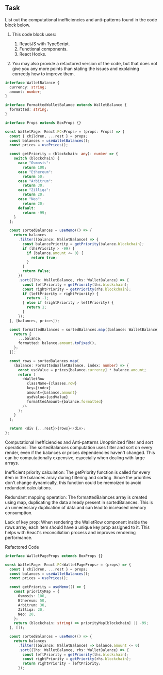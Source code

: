 ## Task

List out the computational inefficiencies and anti-patterns found in the code block below.

1. This code block uses:

   1. ReactJS with TypeScript.
   2. Functional components.
   3. React Hooks.

2. You may also provide a refactored version of the code, but that does not give you any more points than stating the issues and explaining correctly how to improve them.

```typescript
interface WalletBalance {
  currency: string;
  amount: number;
}

interface FormattedWalletBalance extends WalletBalance {
  formatted: string;
}

interface Props extends BoxProps {}

const WalletPage: React.FC<Props> = (props: Props) => {
  const { children, ...rest } = props;
  const balances = useWalletBalances();
  const prices = usePrices();

  const getPriority = (blockchain: any): number => {
    switch (blockchain) {
      case "Osmosis":
        return 100;
      case "Ethereum":
        return 50;
      case "Arbitrum":
        return 30;
      case "Zilliqa":
        return 20;
      case "Neo":
        return 20;
      default:
        return -99;
    }
  };

  const sortedBalances = useMemo(() => {
    return balances
      .filter((balance: WalletBalance) => {
        const balancePriority = getPriority(balance.blockchain);
        if (lhsPriority > -99) {
          if (balance.amount <= 0) {
            return true;
          }
        }
        return false;
      })
      .sort((lhs: WalletBalance, rhs: WalletBalance) => {
        const leftPriority = getPriority(lhs.blockchain);
        const rightPriority = getPriority(rhs.blockchain);
        if (leftPriority > rightPriority) {
          return -1;
        } else if (rightPriority > leftPriority) {
          return 1;
        }
      });
  }, [balances, prices]);

  const formattedBalances = sortedBalances.map((balance: WalletBalance) => {
    return {
      ...balance,
      formatted: balance.amount.toFixed(),
    };
  });

  const rows = sortedBalances.map(
    (balance: FormattedWalletBalance, index: number) => {
      const usdValue = prices[balance.currency] * balance.amount;
      return (
        <WalletRow
          className={classes.row}
          key={index}
          amount={balance.amount}
          usdValue={usdValue}
          formattedAmount={balance.formatted}
        />
      );
    }
  );

  return <div {...rest}>{rows}</div>;
};
```

Computational Inefficiencies and Anti-patterns
Unoptimized filter and sort operations: The sortedBalances computation uses filter and sort on every render, even if the balances or prices dependencies haven't changed. This can be computationally expensive, especially when dealing with large arrays.

Inefficient priority calculation: The getPriority function is called for every item in the balances array during filtering and sorting. Since the priorities don't change dynamically, this function could be memoized to avoid redundant calculations.

Redundant mapping operation: The formattedBalances array is created using map, duplicating the data already present in sortedBalances. This is an unnecessary duplication of data and can lead to increased memory consumption.

Lack of key prop: When rendering the WalletRow component inside the rows array, each item should have a unique key prop assigned to it. This helps with React's reconciliation process and improves rendering performance.

Refactored Code

```typescript
interface WalletPageProps extends BoxProps {}

const WalletPage: React.FC<WalletPageProps> = (props) => {
  const { children, ...rest } = props;
  const balances = useWalletBalances();
  const prices = usePrices();

  const getPriority = useMemo(() => {
    const priorityMap = {
      Osmosis: 100,
      Ethereum: 50,
      Arbitrum: 30,
      Zilliqa: 20,
      Neo: 20,
    };
    return (blockchain: string) => priorityMap[blockchain] || -99;
  }, []);

  const sortedBalances = useMemo(() => {
    return balances
      .filter((balance: WalletBalance) => balance.amount <= 0)
      .sort((lhs: WalletBalance, rhs: WalletBalance) => {
        const leftPriority = getPriority(lhs.blockchain);
        const rightPriority = getPriority(rhs.blockchain);
        return rightPriority - leftPriority;
      });

```
